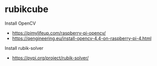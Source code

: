 # rubikcube

Install OpenCV 
   * https://pimylifeup.com/raspberry-pi-opencv/
   * https://qengineering.eu/install-opencv-4.4-on-raspberry-pi-4.html
    
Install rubik-solver
   * https://pypi.org/project/rubik-solver/
